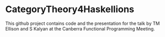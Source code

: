 # CategoryTheory4Haskellions

This github project contains code and the presentation for the talk by TM Ellison and S Kalyan at the Canberra Functional Programming Meeting.

